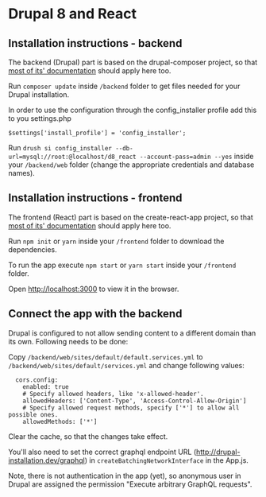 # Drupal 8 and React

## Installation instructions - backend

The backend (Drupal) part is based on the drupal-composer project, so that [most of its' documentation](https://github.com/drupal-composer/drupal-project) should apply here too.

Run `composer update` inside `/backend` folder to get files needed for your Drupal installation.

In order to use the configuration through the config_installer profile add this to you settings.php

`$settings['install_profile'] = 'config_installer';`

Run `drush si config_installer --db-url=mysql://root:@localhost/d8_react --account-pass=admin --yes` inside your `/backend/web` folder (change the appropriate credentials and database names).

## Installation instructions - frontend

The frontend (React) part is based on the create-react-app project, so that [most of its' documentation](https://github.com/facebookincubator/create-react-app) should apply here too.

Run `npm init` or `yarn` inside your `/frontend` folder to download the dependencies.

To run the app execute `npm start` or `yarn start` inside your `/frontend` folder.

Open [http://localhost:3000](http://localhost:3000) to view it in the browser.

## Connect the app with the backend

Drupal is configured to not allow sending content to a different domain than its own. Following needs to be done:

Copy `/backend/web/sites/default/default.services.yml` to `/backend/web/sites/default/services.yml` and change following values:

```
  cors.config:
    enabled: true
    # Specify allowed headers, like 'x-allowed-header'.
    allowedHeaders: ['Content-Type', 'Access-Control-Allow-Origin']
    # Specify allowed request methods, specify ['*'] to allow all possible ones.
    allowedMethods: ['*']
```

Clear the cache, so that the changes take effect.

You'll also need to set the correct graphql endpoint URL (http://drupal-installation.dev/graphql) in `createBatchingNetworkInterface` in the App.js.

Note, there is not authentication in the app (yet), so anonymous user in Drupal are assigned the permission "Execute arbitrary GraphQL requests".
